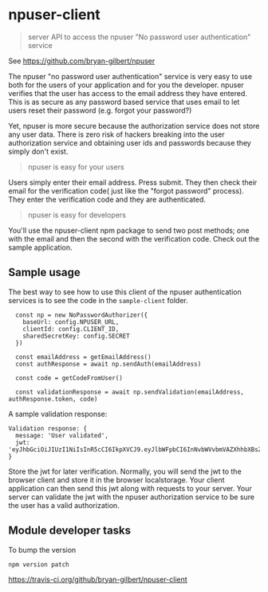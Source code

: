 # npuser-client

> server API to access the npuser "No password user authentication" service

See https://github.com/bryan-gilbert/npuser

The npuser "no password user authentication" service is very easy to use both
for the users of your application and for you the developer.  npuser verifies that
the user has access to the email address they have entered. This is as secure
as any password based service that uses email to let users reset their password 
(e.g. forgot your password?)

Yet, npuser is more secure because the authorization service does not store any user
data. There is zero risk of hackers breaking into the user authorization service and
obtaining user ids and passwords because they simply don't exist.

> npuser is easy for your users

Users simply enter their email address. Press submit. They then check their email for 
the verification code( just like the "forgot password" process).
They enter the verification code and they are authenticated.

> npuser is easy for developers

You'll use the npuser-client npm package
to send two post methods; one with the email and then the second with the verification
code.  Check out the sample application. 
 
## Sample usage

The best way to see how to use this client of the npuser authentication services
is to see the code in the ```sample-client``` folder. 

```
  const np = new NoPasswordAuthorizer({
    baseUrl: config.NPUSER_URL,
    clientId: config.CLIENT_ID,
    sharedSecretKey: config.SECRET
  })

  const emailAddress = getEmailAddress()
  const authResponse = await np.sendAuth(emailAddress)
  
  const code = getCodeFromUser()

  const validationResponse = await np.sendValidation(emailAddress, authResponse.token, code)
```

A sample validation response:
```
Validation response: {
  message: 'User validated',
  jwt: 'eyJhbGciOiJIUzI1NiIsInR5cCI6IkpXVCJ9.eyJlbWFpbCI6InNvbWVvbmVAZXhhbXBsZS5jb20iLCJ0b2RvIjoiY2FuIGFkZCBvdGhlciBkYXRhIGhlcmUgc3VjaCBhcyBjdXJyZW50IHRpbWVzdGFtcCIsImlhdCI6MTYwMjM0MzU5MH0.Kl_3PdWS3TRm_QzWMrcJi2jY2LLLvvZoSjfaSCNdwbA'
}
```

Store the jwt for later verification.  Normally, you will send the jwt to the browser client and
store it in the browser localstorage. Your client application can then send this jwt along with
requests to your server. Your server can validate the jwt with the npuser authorization service
to be sure the user has a valid authorization.


## Module developer tasks

To bump the version
```
npm version patch
```

https://travis-ci.org/github/bryan-gilbert/npuser-client

